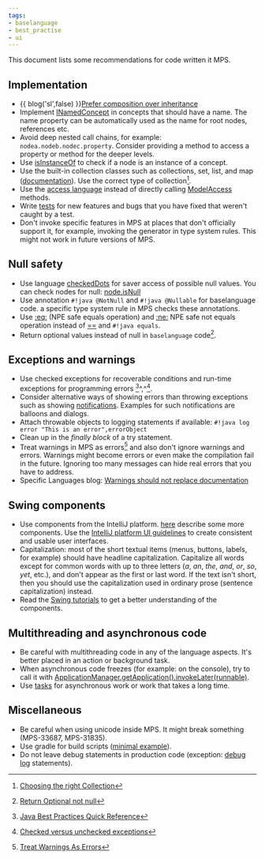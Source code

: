 ```yaml
---
tags:
- baselanguage
- best_practise
- ui
---
```


This document lists some recommendations for code written it MPS.

## Implementation

- {{ blog('sl',false) }}[Prefer composition over inheritance](https://specificlanguages.com/posts/prefer-composition-over-inheritance/)
- Implement [INamedConcept](http://127.0.0.1:63320/node?ref=r%3A00000000-0000-4000-0000-011c89590288%28jetbrains.mps.lang.core.structure%29%2F1169194658468) in concepts that should have a name. The name property can be automatically used as the name for root nodes, references etc.
- Avoid deep nested call chains, for example: `nodea.nodeb.nodec.property`. Consider providing a method to access a property or method for the deeper levels.
- Use [isInstanceOf](http://127.0.0.1:63320/node?ref=r%3A00000000-0000-4000-0000-011c89590301%28jetbrains.mps.lang.smodel.structure%29%2F1139621453865) to check if a node is an instance of a concept.
- Use the built-in collection classes such as collections, set, list, and map ([documentation](https://www.jetbrains.com/help/mps/collections-language.html)). Use the correct type of collection[^4].
- Use the [access language](https://www.jetbrains.com/help/mps/smodel-language.html#accesslanguage) instead of directly calling [ModelAccess](http://127.0.0.1:63320/node?ref=8865b7a8-5271-43d3-884c-6fd1d9cfdd34%2Fjava%3Aorg.jetbrains.mps.openapi.module%28MPS.OpenAPI%2F%29%2F%7EModelAccess) methods.
- Write [tests](https://www.jetbrains.com/help/mps/testing-languages.html) for new features and bugs that you have fixed that weren't caught by a test.
- Don't invoke specific features in MPS at places that don't officially support it, for example, invoking the generator in type system rules. This might not work in future versions of MPS.

## Null safety

- Use language [checkedDots](https://www.jetbrains.com/help/mps/other-languages.html) for saver access of possible null values. You can check nodes for null: [node.isNull](http://127.0.0.1:63320/node?ref=r%3A00000000-0000-4000-0000-011c89590301%28jetbrains.mps.lang.smodel.structure%29%2F1171999116870)
- Use annotation `#!java @NotNull` and `#!java @Nullable` for baselanguage code. a specific type system rule in MPS checks these annotations.
- Use [:eq:](http://127.0.0.1:63320/node?ref=r%3A00000000-0000-4000-0000-011c895902ca%28jetbrains.mps.baseLanguage.structure%29%2F1225271283259) (NPE safe equals operation) and [\:ne:](http://127.0.0.1:63320/node?ref=r%3A00000000-0000-4000-0000-011c895902ca%28jetbrains.mps.baseLanguage.structure%29%2F1225271221393) 
  NPE safe not equals operation instead of [==](http://127.0.0.1:63320/node?ref=r%3A00000000-0000-4000-0000-011c895902ca%28jetbrains.mps.baseLanguage.structure%29%2F1068580123152) and `#!java equals`.
- Return optional values instead of null in `baselanguage` code[^1].

## Exceptions and warnings

- Use checked exceptions for recoverable conditions and run-time exceptions for programming errors [^2]^,^[^3].
- Consider alternative ways of showing errors than throwing exceptions such as showing [notifications](https://plugins.jetbrains.com/docs/intellij/notifications.html#top-level-notifications-balloons). Examples for such notifications are balloons and dialogs.
- Attach throwable objects to logging statements if available:
  `#!java log error "This is an error",errorObject`
- Clean up in the *finally block* of a try statement.
- Treat warnings in MPS as errors[^5] and also don't ignore warnings and errors. Warnings might become errors or even make the compilation fail in the future. Ignoring too many messages can hide real errors that you have to address.
- Specific Languages blog: [Warnings should not replace documentation](https://specificlanguages.com/posts/2022-03/07-warnings-should-not-replace-documentation/)

## Swing components

- Use components from the IntelliJ platform. [here](https://plugins.jetbrains.com/docs/intellij/misc-swing-components.html) describe some more components. Use the [IntelliJ platform UI guidelines](https://jetbrains.github.io/ui/) to create consistent and usable user interfaces.
- Capitalization: most of the short textual items (menus, buttons, labels, for example) should have headline capitalization. Capitalize all words except for common words with up to three letters (*a*, *an*, *the*, *and*, *or*, *so*, *yet*, etc.), and don't appear as the first or last word.
  If the text isn't short, then you should use the capitalization used in ordinary prose (sentence capitalization) instead.
- Read the [Swing tutorials](https://docs.oracle.com/javase/tutorial/uiswing/index.html) to get a better understanding of the components.

## Multithreading and asynchronous code

- Be careful with multithreading code in any of the language aspects. It's better placed in an action or background task.
- When asynchronous code freezes (for example: on the console), try to call it with [ApplicationManager.getApplication().invokeLater(runnable)](http://127.0.0.1:63320/node?ref=498d89d2-c2e9-11e2-ad49-6cf049e62fe5%2Fjava%3Acom.intellij.openapi.application%28MPS.IDEA%2F%29%2F%7EApplication.invokeLater%2528java.lang.Runnable%2529).
- Use [tasks](https://www.jetbrains.com/help/mps/progress-indicators.html#asynchronoustasks) for asynchronous work or work that takes a long time.

## Miscellaneous

- Be careful when using unicode inside MPS. It might break something (MPS-33687, MPS-31835).
- Use gradle for build scripts ([minimal example](https://gist.github.com/coolya/46706883a6563f0d63527baed8091d75)).
- Do not leave debug statements in production code (exception: [debug log](http://127.0.0.1:63320/node?ref=r%3A00000000-0000-4000-0000-011c8959057f%28jetbrains.mps.baseLanguage.logging.structure%29%2F2034914114981261497) statements).

[^1]:[Return Optional not null](http://www.javapractices.com/topic/TopicAction.do?Id=279)
[^2]:[Java Best Practices Quick Reference](https://dzone.com/articles/java-best-practices-quick-reference)
[^3]:[Checked versus unchecked exceptions](http://www.javapractices.com/topic/TopicAction.do?Id=129)
[^4]:[Choosing the right Collection](http://www.javapractices.com/topic/TopicAction.do?Id=65)
[^5]:[Treat Warnings As Errors](https://blog.submain.com/treat-warnings-errors/)
